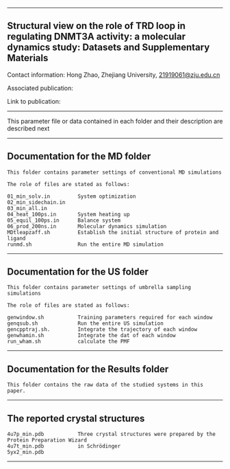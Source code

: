 ------------------------------------------------------------------------------------------------------------------------------------
Structural view on the role of TRD loop in regulating DNMT3A activity: a molecular dynamics study: Datasets and Supplementary Materials
------------------------------------------------------------------------------------------------------------------------------------              

Contact information:       Hong Zhao, Zhejiang University,
                           21919061@zju.edu.cn

Associated publication:

Link to publication:

-------------------------------------------------------------------------------------------------------------

This parameter file or data contained in each folder and their description are described next

  ---------------------------------------------------------------------
  Documentation for the MD folder
  ---------------------------------------------------------------------

    This folder contains parameter settings of conventional MD simulations

    The role of files are stated as follows:

    01_min_solv.in         System optimization 
    02_min_sidechain.in
    03_min_all.in         
    04_heat_100ps.in       System heating up
    05_equil_100ps.in      Balance system
    06_prod_200ns.in       Molecular dynamics simulation	
    MDtleapzaff.sh         Establish the initial structure of protein and ligand     
    runmd.sh               Run the entire MD simulation


  ---------------------------------------------------------------
  Documentation for the US folder
  ---------------------------------------------------------------

    This folder contains parameter settings of umbrella sampling simulations 

    The role of files are stated as follows:

    genwindow.sh           Training parameters required for each window
    genqsub.sh             Run the entire US simulation
    gencpptraj.sh.         Integrate the trajectory of each window
    genwhamin.sh           Integrate the dat of each window
    run_wham.sh            calculate the PMF


  ----------------------------------------------------------
  Documentation for the Results folder
  ----------------------------------------------------------
 
    This folder contains the raw data of the studied systems in this paper. 
    
    
  ------------------------------------------------------------------
  The reported crystal structures
  ------------------------------------------------------------------
    4u7p_min.pdb           Three crystal structures were prepared by the Protein Preparation Wizard
    4u7t_min.pdb           in Schrödinger
    5yx2_min.pdb

*************************************************************************************************************
